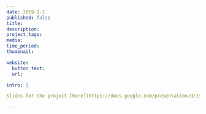 ```yaml
---
date: 2019-1-1
published: false
title:
description:
project_tags:
media:
time_period:
thumbnail:

website:
  button_text:
  url:

intro: |

Slides for the project [here](https://docs.google.com/presentation/d/1sqaa38iVoy-EgTxkin2qmXb14UeSfZCpYg0Smjvod48/edit?usp=sharing).

---
```

